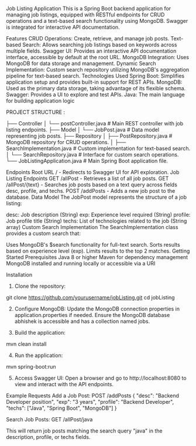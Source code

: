 Job Listing Application
This is a Spring Boot backend application for managing job listings, equipped with RESTful endpoints for CRUD operations and a text-based search functionality using MongoDB. Swagger is integrated for interactive API documentation.

Features
CRUD Operations: Create, retrieve, and manage job posts.
Text-based Search: Allows searching job listings based on keywords across multiple fields.
Swagger UI: Provides an interactive API documentation interface, accessible by default at the root URL.
MongoDB Integration: Uses MongoDB for data storage and management.
Dynamic Search Implementation: Custom search repository utilizing MongoDB's aggregation pipeline for text-based search.
Technologies Used
Spring Boot: Simplifies application setup and provides built-in support for REST APIs.
MongoDB: Used as the primary data storage, taking advantage of its flexible schema.
Swagger: Provides a UI to explore and test APIs.
Java: The main language for building application logic

PROJECT STRUCTURE :

├── Controller
│   └── postController.java       # Main REST controller with job listing endpoints.
├── Model
│   └── JobPost.java              # Data model representing job posts.
├── Repository
│   ├── PostRepository.java       # MongoDB repository for CRUD operations.
│   ├── SearchImplementation.java # Custom implementation for text-based search.
│   └── SearchRepository.java     # Interface for custom search operations.
└── JobListingApplication.java    # Main Spring Boot application file.

Endpoints
Root URL
/ - Redirects to Swagger UI for API exploration.
Job Listing Endpoints
GET /allPost - Retrieves a list of all job posts.
GET /allPost/{text} - Searches job posts based on a text query across fields desc, profile, and techs.
POST /addPosts - Adds a new job post to the database.
Data Model
The JobPost model represents the structure of a job listing:

desc: Job description (String)
exp: Experience level required (String)
profile: Job profile title (String)
techs: List of technologies related to the job (String array)
Custom Search Implementation
The SearchImplementation class provides a custom search that:

Uses MongoDB's $search functionality for full-text search.
Sorts results based on experience level (exp).
Limits results to the top 2 matches.
Getting Started
Prerequisites
Java 8 or higher
Maven for dependency management
MongoDB installed and running locally or accessible via a URI

Installation
1. Clone the repository:

git clone https://github.com/yourusername/jobListing.git
cd jobListing

2. Configure MongoDB: Update the MongoDB connection properties in application.properties if needed. Ensure the MongoDB database abhishek is accessible and has a collection named jobs.

3. Build the application:

mvn clean install

4. Run the application:
   
mvn spring-boot:run

5. Access Swagger UI: Open a browser and go to http://localhost:8080 to view and interact with the API endpoints.

Example Requests
Add a Job Post:
POST /addPosts
{
  "desc": "Backend Developer position",
  "exp": "3 years",
  "profile": "Backend Developer",
  "techs": ["Java", "Spring Boot", "MongoDB"]
}

Search Job Posts:
GET /allPost/java

This will return job posts matching the search query "java" in the description, profile, or techs fields.
